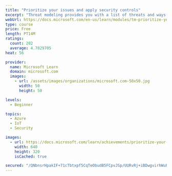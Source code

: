 ```yaml
---
title: "Prioritize your issues and apply security controls"
excerpt: "Threat modeling provides you with a list of threats and ways to reduce or eliminate risk, but it doesn't prioritize them for you. Also, there are no layered security control recommendations based on their type and function."
webUrl: https://docs.microsoft.com/en-us/learn/modules/tm-prioritize-your-issues-and-apply-security-controls/
type: course
price: Free
length: PT14M
ratings:
  count: 202
  average: 4.7029705
heat: 56

provider:
  name: Microsoft Learn
  domain: microsoft.com
  images:
    - url: /assets/images/organizations/microsoft.com-50x50.jpg
      width: 50
      height: 50

levels:
  - Beginner

topics:
  - Azure
  - IoT
  - Security

images:
  - url: https://docs.microsoft.com/learn/achievements/prioritize-your-issues-and-apply-security-controls-social.png
    width: 640
    height: 320
    isCached: true

secured: "/QNbnsrHpakIF+71cTbtxpf5CqTeObudB5FCpvJSp/UURvRj+iBDwgvirhWuPNYaPuedFhNjGvzIghwojl0z0iCxjVzHz4bBOQ0EjNBrqX5BK+xY1wQzFpOhngoHipBBUT7CtlhMoTr3Lo1/dFjuQRaoObj7Uc9D8qGkkHwAEfbjNT4skntBiSD4ep4UR2u62IM86p6gjwu6BOMFkaJ7Ry9L8FcK+Sc/3Ju3FL0W7G1Ye2Jxu2hsgQrRKzwiZmieOoL922PUJSXsPmiC/KUPOoT/DpYMeJrnz9rRNwgw43AqkkmgJxrY0+Vj5Qg2RxbC53Lkuqxnx7BwqYIVgAquYd0sr5ewjV2gD09A5JwFjAYneMEHkY6R9f2eFO3ATZcyNlyOcORUqTr2hZ4YvYCj37vzkkiLGORbHli+wn1ga4M=;uAsMa6cTVEjEyDbJTLsjqw=="
---
```


